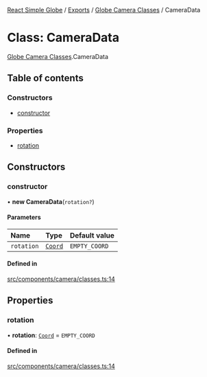 [React Simple Globe](../README.md) / [Exports](../modules.md) / [Globe Camera Classes](../modules/Globe_Camera_Classes.md) / CameraData

# Class: CameraData

[Globe Camera Classes](../modules/Globe_Camera_Classes.md).CameraData

## Table of contents

### Constructors

- [constructor](Globe_Camera_Classes.CameraData.md#constructor)

### Properties

- [rotation](Globe_Camera_Classes.CameraData.md#rotation)

## Constructors

### constructor

• **new CameraData**(`rotation?`)

#### Parameters

| Name | Type | Default value |
| :------ | :------ | :------ |
| `rotation` | [`Coord`](Globe_Classes.Coord.md) | `EMPTY_COORD` |

#### Defined in

[src/components/camera/classes.ts:14](https://github.com/Gaushao/d3-react-globe/blob/636f719/src/components/camera/classes.ts#L14)

## Properties

### rotation

• **rotation**: [`Coord`](Globe_Classes.Coord.md) = `EMPTY_COORD`

#### Defined in

[src/components/camera/classes.ts:14](https://github.com/Gaushao/d3-react-globe/blob/636f719/src/components/camera/classes.ts#L14)
